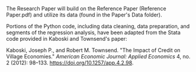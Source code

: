 The Research Paper will build on the Reference Paper (Reference Paper.pdf) and utilize its data (found in the Paper's Data folder). 

Portions of the Python code, including data cleaning, data preparation, and segments of the regression analysis, have been adapted from the Stata code provided in Kaboski and Townsend's paper:

Kaboski, Joseph P., and Robert M. Townsend. "The Impact of Credit on Village Economies." *American Economic Journal: Applied Economics* 4, no. 2 (2012): 98–133. https://doi.org/10.1257/app.4.2.98.
